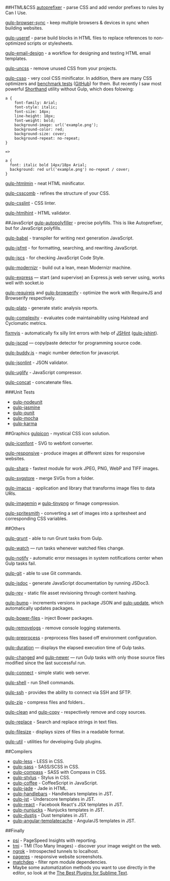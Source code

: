 ##HTML&CSS
[autoprefixer](https://github.com/postcss/autoprefixer) - parse CSS and add vendor prefixes to rules by Can I Use.

[gulp-browser-sync](https://github.com/BrowserSync/gulp-browser-sync) - keep multiple browsers & devices in sync when building websites.

[gulp-useref](https://github.com/jonkemp/gulp-useref) - parse build blocks in HTML files to replace references to non-optimized scripts or stylesheets.

[gulp-email-design](https://github.com/alexshk/gulp-email-design) - a workflow for designing and testing HTML email templates.

[gulp-uncss](https://github.com/addyosmani/gulp-uncss-task) - remove unused CSS from your projects.

[gulp-csso](https://github.com/ben-eb/gulp-csso) - very cool CSS minificator. In addition, there are many CSS optimizers and [benchmark tests](http://goalsmashers.github.io/css-minification-benchmark/) ([GitHub](https://github.com/GoalSmashers/css-minification-benchmark)) for them. But recently I saw most powerful [Shorthand](https://github.com/frankmarineau/shorthand) utility without Gulp, which does folowing:

	a {
		font-family: Arial;
		font-style: italic;
		font-size: 14px;
		line-height: 18px;
		font-weight: bold;
		background-image: url('example.png');
		background-color: red;
		background-size: cover;
		background-repeat: no-repeat;
	}

	=>

    a {
      font: italic bold 14px/18px Arial;
      background: red url('example.png') no-repeat / cover;
    }

[gulp-htmlmin](https://github.com/jonschlinkert/gulp-htmlmin) - neat HTML minificator.

[gulp-csscomb](https://github.com/koistya/gulp-csscomb) - refines the structure of your CSS.

[gulp-csslint](https://www.npmjs.com/package/gulp-csslint) - CSS linter.

[gulp-htmlhint](https://github.com/bezoerb/gulp-htmlhint) - HTML validator.

##JavaScript
[gulp-autopolyfiller](https://github.com/azproduction/gulp-autopolyfiller) - precise polyfills. This is like Autoprefixer, but for JavaScript polyfills.

[gulp-babel](https://github.com/babel/gulp-babel) - transpiler for writing next generation JavaScript.

[gulp-jsfmt](https://www.npmjs.com/package/gulp-jsfmt) - for formatting, searching, and rewriting JavaScript.

[gulp-jscs](https://github.com/jscs-dev/gulp-jscs) - for checking JavaScript Code Style.

[gulp-modernizr](https://github.com/doctyper/gulp-modernizr) - build out a lean, mean Modernizr machine.

[gulp-express](https://github.com/gimm/gulp-express) — start (and supervise) an Express.js web server using, works well with socket.io

[gulp-requirejs](https://github.com/robinthrift/gulp-requirejs) and [gulp-browserify](https://github.com/deepak1556/gulp-browserify) - optimize the work with RequireJS and Browserify respectively.

[gulp-plato](https://github.com/sindresorhus/gulp-plato) - generate static analysis reports.

[gulp-complexity](https://github.com/alexeyraspopov/gulp-complexity) - evaluates code maintainability using Halstead and Cyclomatic metrics.

[fixmyjs](https://github.com/kirjs/gulp-fixmyjs) - automatically fix silly lint errors with help of [JSHint](http://jshint.com/) ([gulp-jshint](https://github.com/spalger/gulp-jshint)).

[gulp-jscpd](https://github.com/yannickcr/gulp-jscpd) — copy/paste detector for programming source code.

[gulp-buddy.js](https://github.com/Semigradsky/gulp-buddy.js) - magic number detection for javascript.

[gulp-jsonlint](https://github.com/rogeriopvl/gulp-jsonlint)  - JSON validator.

[gulp-uglify](https://github.com/terinjokes/gulp-uglify) - JavaScript compressor.

[gulp-concat](https://github.com/wearefractal/gulp-concat) - concatenate files.

###Unit Tests
* [gulp-nodeunit](https://github.com/kjvalencik/gulp-nodeunit)
* [gulp-jasmine](https://github.com/sindresorhus/gulp-jasmine)
* [gulp-qunit](https://github.com/jonkemp/gulp-qunit)
* [gulp-mocha](https://github.com/sindresorhus/gulp-mocha)
* [gulp-karma](https://github.com/karma-runner/gulp-karma)

##Graphics
[gulpicon](https://github.com/wakayama-io/gulpicon/) - mystical CSS icon solution.

[gulp-iconfont](https://github.com/nfroidure/gulp-iconfont) - SVG to webfont converter.

[gulp-responsive](https://github.com/mahnunchik/gulp-responsive) - produce images at different sizes for responsive websites.

[gulp-sharp](https://github.com/rizalp/gulp-sharp) - fastest module for work JPEG, PNG, WebP and TIFF images.

[gulp-svgstore](https://github.com/w0rm/gulp-svgstore) - merge SVGs from a folder.

[gulp-imacss](https://github.com/akoenig/imacss) - application and library that transforms image files to data URIs.

[gulp-imagemin](https://github.com/sindresorhus/gulp-imagemin) и [gulp-tinypng](https://github.com/creativeaura/gulp-tinypng) or fimage compression.

[gulp-spritesmith](https://github.com/otouto/gulp-spritesmith) - converting a set of images into a spritesheet and corresponding CSS variables.


##Others

[gulp-grunt](https://github.com/gratimax/gulp-grunt) - able to run Grunt tasks from Gulp.

[gulp-watch](https://github.com/floatdrop/gulp-watch) — run tasks whenever watched files change.

[gulp-notify](https://github.com/mikaelbr/gulp-notify) - automatic error messages in system notifications center when Gulp tasks fail.

[gulp-git](https://github.com/stevelacy/gulp-git) - able to use Git commands.

[gulp-jsdoc](https://github.com/jsBoot/gulp-jsdoc) - generate JavaScript documentation by running JSDoc3.

[gulp-rev](https://github.com/sindresorhus/gulp-rev) - static file asset revisioning through content hashing.

[gulp-bump](https://github.com/stevelacy/gulp-bump) - increments versions in package JSON and [gulp-update](https://github.com/tounano/gulp-update), which automatically updates packages.

[gulp-bower-files](https://github.com/ck86/gulp-bower-files) - inject Bower packages.

[gulp-removelogs](https://github.com/hemanth/gulp-removelogs) - remove console logging statements.

[gulp-preprocess](https://github.com/jas/gulp-preprocess) - preprocess files based off environment configuration.

[gulp-duration](https://github.com/hughsk/gulp-duration) — displays the elapsed execution time of Gulp tasks.

[gulp-changed](https://github.com/sindresorhus/gulp-changed) and [gulp-newer](https://www.npmjs.com/package/gulp-newer) — run Gulp tasks with only those source files modified since the last successful run.

[gulp-connect](https://github.com/avevlad/gulp-connect) - simple static web server.

[gulp-shell](https://github.com/sun-zheng-an/gulp-shell) - run Shell commands.

[gulp-ssh](https://github.com/teambition/gulp-ssh) - provides the ability to connect via SSH and SFTP.

[gulp-zip](https://www.npmjs.com/package/gulp-zip) - compress files and folders..

[gulp-clean](https://github.com/peter-vilja/gulp-clean) and [gulp-copy](https://github.com/klaascuvelier/gulp-copy) - respectively remove and copy sources.

[gulp-replace](https://www.npmjs.com/package/gulp-replace) - Search and replace strings in text files.

[gulp-filesize](https://github.com/Metrime/gulp-filesize) - displays sizes of files in a readable format.

[gulp-util](https://github.com/gulpjs/gulp-util) - utilities for developing Gulp plugins.

##Compilers
* [gulp-less](https://github.com/plus3network/gulp-less) - LESS in CSS.
* [gulp-sass](https://github.com/dlmanning/gulp-sass) - SASS/SCSS in СSS.
* [gulp-compass](https://github.com/appleboy/gulp-compass) - SASS with Compass in CSS.
* [gulp-stylus](https://github.com/LearnBoost/stylus) - Stylus in CSS.
* [gulp-coffee](https://github.com/wearefractal/gulp-coffee) - CoffeeScript in JavaScript.
* [gulp-jade](https://github.com/phated/gulp-jade) - Jade in HTML.
* [gulp-handlebars](https://github.com/lazd/gulp-handlebars) - Handlebars templates in JST.
* [gulp-jst](https://github.com/rdmurphy/gulp-jst) - Underscore templates in JST.
* [gulp-react](https://github.com/sindresorhus/gulp-react) - Facebook React's JSX templates in JST.
* [gulp-nunjucks](https://github.com/sindresorhus/gulp-nunjucks) - Nunjucks templates in JST.
* [gulp-dustjs](https://github.com/sindresorhus/gulp-dust) - Dust templates in JST.
* [gulp-angular-templatecache](https://github.com/miickel/gulp-angular-templatecache) - AngularJS templates in JST.

##Finally
* [psi](https://github.com/addyosmani/psi) - PageSpeed Insights with reporting.
* [tmi](https://github.com/addyosmani/tmi) -  TMI (Too Many Images) - discover your image weight on the web.
* [ngrok](https://ngrok.com/) - Introspected tunnels to localhost.
* [pageres](https://github.com/sindresorhus/pageres) - responsive website screenshots.
* [matchdep](https://github.com/tkellen/node-matchdep) -  filter npm module dependencies.
* Maybe some automatization methods you want to use directly in the editor, so look at the [The Best Plugins for Sublime Text](http://ipestov.com/the-best-plugins-for-sublime-text/).
